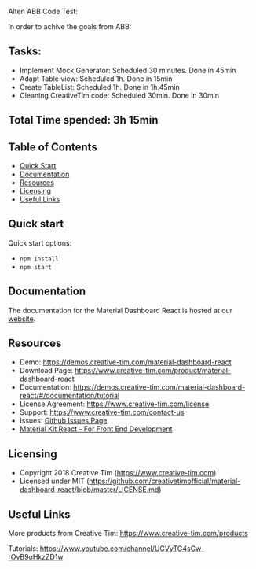 Alten ABB Code Test:

In order to achive the goals from ABB: 

## Tasks:

* Implement Mock Generator: Scheduled 30 minutes. Done in 45min
* Adapt Table view: Scheduled 1h. Done in 15min
* Create TableList: Scheduled 1h. Done in 1h.45min
* Cleaning CreativeTim code: Scheduled 30min. Done in 30min

## Total Time spended: 3h 15min


## Table of Contents

* [Quick Start](#quick-start)
* [Documentation](#documentation)
* [Resources](#resources)
* [Licensing](#licensing)
* [Useful Links](#useful-links)




## Quick start

Quick start options:

- `npm install`
- `npm start`

## Documentation
The documentation for the Material Dashboard React is hosted at our [website](https://demos.creative-tim.com/material-dashboard-react/#/documentation/tutorial).

## Resources
- Demo: https://demos.creative-tim.com/material-dashboard-react
- Download Page: https://www.creative-tim.com/product/material-dashboard-react
- Documentation: https://demos.creative-tim.com/material-dashboard-react/#/documentation/tutorial
- License Agreement: https://www.creative-tim.com/license
- Support: https://www.creative-tim.com/contact-us
- Issues: [Github Issues Page](https://github.com/creativetimofficial/material-dashboard-react/issues)
- [Material Kit React - For Front End Development](https://www.creative-tim.com/product/material-kit-react?ref=github-mdr-free)

## Licensing

- Copyright 2018 Creative Tim (https://www.creative-tim.com)
- Licensed under MIT (https://github.com/creativetimofficial/material-dashboard-react/blob/master/LICENSE.md)

## Useful Links

More products from Creative Tim: <https://www.creative-tim.com/products>

Tutorials: <https://www.youtube.com/channel/UCVyTG4sCw-rOvB9oHkzZD1w>

